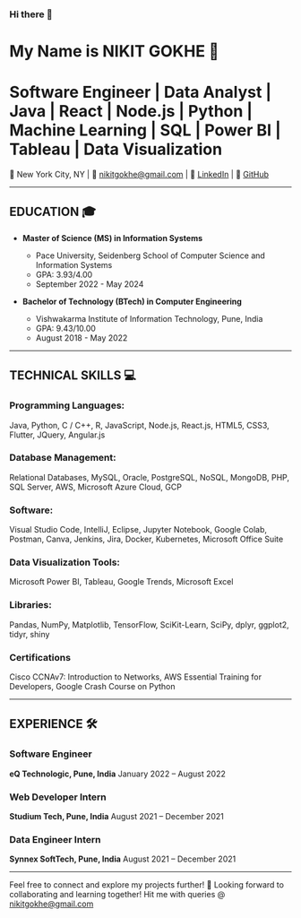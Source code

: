 ### Hi there 👋

# My Name is NIKIT GOKHE 🚀
# Software Engineer | Data Analyst | Java | React | Node.js | Python | Machine Learning | SQL | Power BI | Tableau | Data Visualization

📍 New York City, NY | 📧 nikitgokhe@gmail.com | 🔗 [LinkedIn](https://www.linkedin.com/in/nikit-gokhe-61430a171/) | 🔗 [GitHub](https://github.com/nikitg13)

---

## EDUCATION 🎓

- **Master of Science (MS) in Information Systems**
  - Pace University, Seidenberg School of Computer Science and Information Systems
  - GPA: 3.93/4.00
  - September 2022 - May 2024

- **Bachelor of Technology (BTech) in Computer Engineering**
  - Vishwakarma Institute of Information Technology, Pune, India
  - GPA: 9.43/10.00
  - August 2018 - May 2022

---

## TECHNICAL SKILLS 💻

### Programming Languages:
Java, Python, C / C++, R, JavaScript, Node.js, React.js, HTML5, CSS3, Flutter, JQuery, Angular.js

### Database Management:
Relational Databases, MySQL, Oracle, PostgreSQL, NoSQL, MongoDB, PHP, SQL Server, AWS, Microsoft Azure Cloud, GCP

### Software:
Visual Studio Code, IntelliJ, Eclipse, Jupyter Notebook, Google Colab, Postman, Canva, Jenkins, Jira, Docker, Kubernetes, Microsoft Office Suite

### Data Visualization Tools:
Microsoft Power BI, Tableau, Google Trends, Microsoft Excel

### Libraries:
Pandas, NumPy, Matplotlib, TensorFlow, SciKit-Learn, SciPy, dplyr, ggplot2, tidyr, shiny

### Certifications
Cisco CCNAv7: Introduction to Networks, AWS Essential Training for Developers, Google Crash Course on Python

---

## EXPERIENCE 🛠️

### Software Engineer
**eQ Technologic, Pune, India**
January 2022 – August 2022


### Web Developer Intern
**Studium Tech, Pune, India**
August 2021 – December 2021


### Data Engineer Intern
**Synnex SoftTech, Pune, India**
August 2021 – December 2021

---


Feel free to connect and explore my projects further! 💬 Looking forward to collaborating and learning together!
Hit me with queries @ nikitgokhe@gmail.com


<!--
**nikitg13/nikitg13** is a ✨ _special_ ✨ repository because its `README.md` (this file) appears on your GitHub profile.

Here are some ideas to get you started:

- 🔭 I’m currently working on ...
- 🌱 I’m currently learning ...
- 👯 I’m looking to collaborate on ...
- 🤔 I’m looking for help with ...
- 💬 Ask me about ...
- 📫 How to reach me: ...
- 😄 Pronouns: ...
- ⚡ Fun fact: ...
-->
